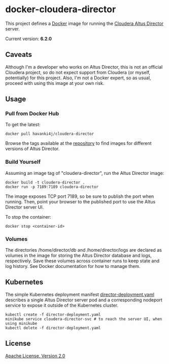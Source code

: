 # docker-cloudera-director

This project defines a [Docker](https://www.docker.com/) image for running the [Cloudera Altus Director](https://www.cloudera.com/products/product-components/cloudera-director.html) server.

Current version: **6.2.0**

## Caveats

Although I'm a developer who works on Altus Director, this is not an official Cloudera project, so do not expect support from Cloudera (or myself, potentially) for this project. Also, I'm not a Docker expert, so as usual, proceed with using this image at your own risk.

## Usage

### Pull from Docker Hub

To get the latest:

```
docker pull havanki4j/cloudera-director
```

Browse the tags available at the [repository](https://hub.docker.com/r/havanki4j/cloudera-director/) to find images for different versions of Altus Director.

### Build Yourself

Assuming an image tag of "cloudera-director", run the Altus Director image:

```
docker build -t cloudera-director .
docker run -p 7189:7189 cloudera-director
```

The image exposes TCP port 7189, so be sure to publish the port when running. Then, point your browser to the published port to use the Altus Director server UI.

To stop the container:

```
docker stop <container-id>
```

### Volumes

The directories /home/director/db and /home/director/logs are declared as volumes in the image for storing the Altus Director database and logs, respectively. Save these volumes across container runs to keep state and log history. See Docker documentation for how to manage them.

## Kubernetes

The simple Kubernetes deployment manifest [director-deployment.yaml](director-deployment.yaml) describes a single Altus Director server pod and a corresponding nodeport service to expose it outside of the Kubernetes cluster.

```
kubectl create -f director-deployment.yaml
minikube service cloudera-director-svc # to reach the server UI, when using minikube
kubectl delete -f director-deployment.yaml
```

## License

[Apache License, Version 2.0](http://www.apache.org/licenses/LICENSE-2.0)
